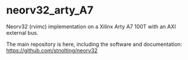 # neorv32_arty_A7
Neorv32 (rvimc) implementation on a Xilinx Arty A7 100T with an AXI external bus.

The main repository is here, including the software and documentation:
https://github.com/stnolting/neorv32

